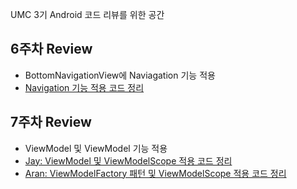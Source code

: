 UMC 3기 Android 코드 리뷰를 위한 공간

## 6주차 Review
* BottomNavigationView에 Naviagation 기능 적용
* [Navigation 기능 적용 코드 정리](https://six-mass-051.notion.site/6-Navigation-e055e55617464c209f12800146a85a7d)

## 7주차 Review
* ViewModel 및 ViewModel 기능 적용
* [Jay: ViewModel 및 ViewModelScope 적용 코드 정리](https://six-mass-051.notion.site/c88e53337d8642888fe89d14e53b49b5)
* [Aran: ViewModelFactory 패턴 및 ViewModelScope 적용 코드 정리](https://six-mass-051.notion.site/ff3620232dad434ba64f8f7c6c88fd3b)
